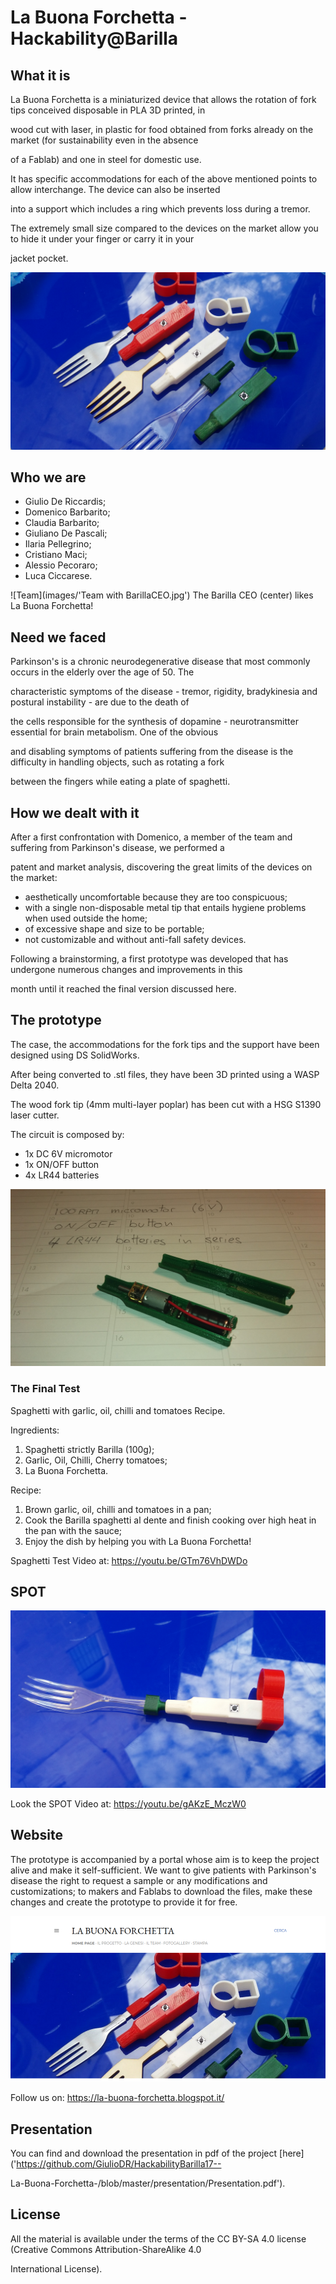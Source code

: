 # La Buona Forchetta - Hackability@Barilla

## What it is
La Buona Forchetta is a miniaturized device that allows the rotation of fork tips conceived disposable in PLA 3D printed, in 

wood cut with laser, in plastic for food obtained from forks already on the market (for sustainability even in the absence 

of a Fablab) and one in steel for domestic use.

It has specific accommodations for each of the above mentioned points to allow interchange. The device can also be inserted 

into a support which includes a ring which prevents loss during a tremor.

The extremely small size compared to the devices on the market allow you to hide it under your finger or carry it in your 

jacket pocket.


![Device](images/device.jpg)

## Who we are
* Giulio De Riccardis;
* Domenico Barbarito;
* Claudia Barbarito;
* Giuliano De Pascali;
* Ilaria Pellegrino;
* Cristiano Maci;
* Alessio Pecoraro;
* Luca Ciccarese.


![Team](images/'Team with BarillaCEO.jpg')
The Barilla CEO (center) likes La Buona Forchetta!

## Need we faced
Parkinson's is a chronic neurodegenerative disease that most commonly occurs in the elderly over the age of 50. The 

characteristic symptoms of the disease - tremor, rigidity, bradykinesia and postural instability - are due to the death of 

the cells responsible for the synthesis of dopamine - neurotransmitter essential for brain metabolism. One of the obvious 

and disabling symptoms of patients suffering from the disease is the difficulty in handling objects, such as rotating a fork 

between the fingers while eating a plate of spaghetti.

## How we dealt with it
After a first confrontation with Domenico, a member of the team and suffering from Parkinson's disease, we performed a 

patent and market analysis, discovering the great limits of the devices on the market: 

* aesthetically uncomfortable because they are too conspicuous; 
* with a single non-disposable metal tip that entails hygiene problems when used outside the home; 
* of excessive shape and size to be portable; 
* not customizable and without anti-fall safety devices. 

Following a brainstorming, a first prototype was developed that has undergone numerous changes and improvements in this 

month until it reached the final version discussed here.

## The prototype
The case, the accommodations for the fork tips and the support have been designed using DS SolidWorks.

After being converted to .stl files, they have been 3D printed using a WASP Delta 2040.

The wood fork tip (4mm multi-layer poplar) has been cut with a HSG S1390 laser cutter.

The circuit is composed by:

* 1x DC 6V micromotor
* 1x ON/OFF button
* 4x LR44 batteries

![Device](images/electronics.jpg)

### The Final Test
Spaghetti with garlic, oil, chilli and tomatoes Recipe.

Ingredients:
1. Spaghetti strictly Barilla (100g);
2. Garlic, Oil, Chilli, Cherry tomatoes;
3. La Buona Forchetta.

Recipe:
1. Brown garlic, oil, chilli and tomatoes in a pan;
2. Cook the Barilla spaghetti al dente and finish cooking over high heat in the pan with the sauce;
3. Enjoy the dish by helping you with La Buona Forchetta!

Spaghetti Test Video at: https://youtu.be/GTm76VhDWDo


## SPOT 
![](spot/14.jpg)

Look the SPOT Video at: https://youtu.be/gAKzE_MczW0

## Website
The prototype is accompanied by a portal whose aim is to keep the project alive and make it self-sufficient. 
We want to give patients with Parkinson's disease the right to request a sample or any modifications and customizations; to makers and Fablabs to download the files, make these changes and create the prototype to provide it for free.

![](website/website.png)

Follow us on: https://la-buona-forchetta.blogspot.it/

## Presentation
You can find and download the presentation in pdf of the project [here]('https://github.com/GiulioDR/HackabilityBarilla17--

La-Buona-Forchetta-/blob/master/presentation/Presentation.pdf').

## License
All the material is available under the terms of the CC BY-SA 4.0 license (Creative Commons Attribution-ShareAlike 4.0 

International License).
